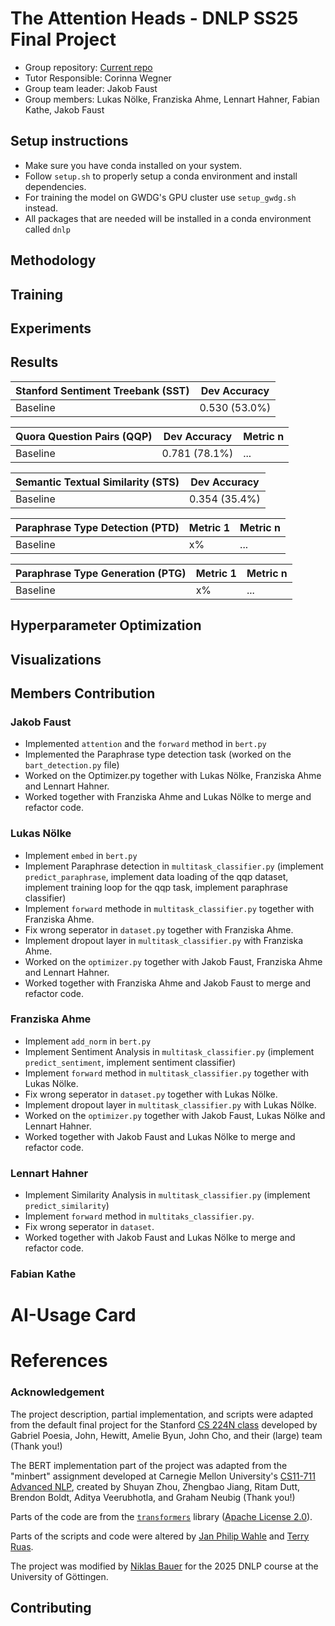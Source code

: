 # The Attention Heads - DNLP SS25 Final Project
- Group repository: [Current repo](https://github.com/JF631/dnlp_the_AttentionHeads)
- Tutor Responsible: Corinna Wegner
- Group team leader: Jakob Faust
- Group members: Lukas Nölke, Franziska Ahme, Lennart Hahner, Fabian Kathe, Jakob Faust


## Setup instructions
* Make sure you have conda installed on your system.
* Follow `setup.sh` to properly setup a conda environment and install dependencies.
* For training the model on GWDG's GPU cluster use `setup_gwdg.sh` instead.
* All packages that are needed will be installed in a conda environment called `dnlp` 

## Methodology

## Training

## Experiments

## Results

| **Stanford Sentiment Treebank (SST)** | **Dev Accuracy** |
|----------------|-----------|
|Baseline |0.530 (53.0%)           |

| **Quora Question Pairs (QQP)** | **Dev Accuracy** |**Metric n** |
|----------------|-----------|------- |
|Baseline |0.781 (78.1%)          |...            |

| **Semantic Textual Similarity (STS)** | **Dev Accuracy** |
|----------------|------------------|
|Baseline | 0.354 (35.4%)               |

| **Paraphrase Type Detection (PTD)** | **Metric 1** |**Metric n** |
|----------------|-----------|------- |
|Baseline |x%           |...            |

| **Paraphrase Type Generation (PTG)** | **Metric 1** |**Metric n** |
|----------------|-----------|------- |
|Baseline |x%           |...            |

## Hyperparameter Optimization

## Visualizations 

## Members Contribution
### Jakob Faust
- Implemented `attention` and the `forward` method in `bert.py` 
- Implemented the Paraphrase type detection task (worked on the `bart_detection.py` file)
- Worked on the Optimizer.py together with Lukas Nölke, Franziska Ahme and Lennart Hahner.
- Worked together with Franziska Ahme and Lukas Nölke to merge and refactor code.  

### Lukas Nölke
- Implement `embed` in `bert.py`
- Implement Paraphrase detection in `multitask_classifier.py` (implement `predict_paraphrase`, implement data loading of the qqp dataset, implement training loop for the qqp task, implement paraphrase classifier)
- Implement `forward` methode in `multitask_classifier.py` together with Franziska Ahme.
- Fix wrong seperator in `dataset.py` together with Franziska Ahme.
- Implement dropout layer in `multitask_classifier.py` with Franziska Ahme.
- Worked on the `optimizer.py` together with Jakob Faust, Franziska Ahme and Lennart Hahner.
- Worked together with Franziska Ahme and Jakob Faust to merge and refactor code.

### Franziska Ahme
- Implement `add_norm` in `bert.py`
- Implement Sentiment Analysis in `multitask_classifier.py` (implement `predict_sentiment`, implement sentiment classifier)
- Implement `forward` method in `multitask_classifier.py` together with Lukas Nölke.
- Fix wrong seperator in `dataset.py` together with Lukas Nölke.
- Implement dropout layer in `multitask_classifier.py` with Lukas Nölke.
- Worked on the `optimizer.py` together with Jakob Faust, Lukas Nölke and Lennart Hahner.
- Worked together with Jakob Faust and Lukas Nölke to merge and refactor code.

### Lennart Hahner
- Implement Similarity Analysis in `multitask_classifier.py` (implement `predict_similarity`)
- Implement `forward` method in `multitaks_classifier.py`.
- Fix wrong seperator in `dataset`.
- Worked together with Jakob Faust and Lukas Nölke to merge and refactor code.

### Fabian Kathe



# AI-Usage Card

# References 

### Acknowledgement

The project description, partial implementation, and scripts were adapted from the default final project for the Stanford [CS 224N class](https://web.stanford.edu/class/cs224n/) developed by Gabriel Poesia, John, Hewitt, Amelie Byun, John Cho, and their (large) team (Thank you!)

The BERT implementation part of the project was adapted from the "minbert" assignment developed at Carnegie Mellon University's [CS11-711 Advanced NLP](http://phontron.com/class/anlp2021/index.html),
created by Shuyan Zhou, Zhengbao Jiang, Ritam Dutt, Brendon Boldt, Aditya Veerubhotla, and Graham Neubig  (Thank you!)

Parts of the code are from the [`transformers`](https://github.com/huggingface/transformers) library ([Apache License 2.0](./LICENSE)).

Parts of the scripts and code were altered by [Jan Philip Wahle](https://jpwahle.com/) and [Terry Ruas](https://terryruas.com/).

The project was modified by [Niklas Bauer](https://github.com/ItsNiklas/) for the 2025 DNLP course at the University of Göttingen.


## Contributing

